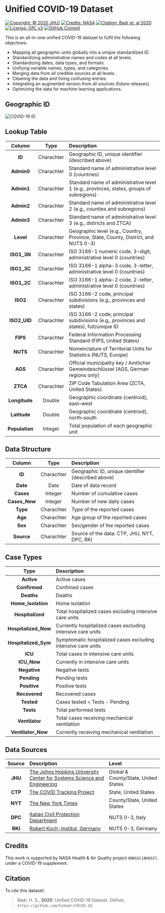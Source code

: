 # Unified COVID-19 Dataset
[![Copyright: © 2020 JHU)](https://img.shields.io/badge/Copyright-%C2%A9%202020%20JHU-blue.svg)](https://pages.jh.edu/~hbadr1)
[![Credits: NASA](https://img.shields.io/badge/Credits-NASA-blue.svg)](#Credits)
[![Citation: Badr et. al 2020](https://img.shields.io/badge/Citation-Badr%20et%20al.%202020-blue.svg)](#Citation)
[![License: GPL v3](https://img.shields.io/badge/License-GPLv3-blue.svg)](https://www.gnu.org/licenses/gpl-3.0)
[![GitHub Commit](https://img.shields.io/github/last-commit/hsbadr/COVID-19)](https://github.com/hsbadr/COVID-19/commits/master)

This is an all-in-one unified COVID-19 dataset to fulfil the following objectives:
  * Mapping all geographic units globally into a unique standardized ID.
  * Standardizing administrative names and codes at all levels.
  * Standardizing dates, data types, and formats.
  * Unifying variable names, types, and categories.
  * Merging data from all credible sources at all levels.
  * Cleaning the data and fixing confusing entries.
  * Integrating an augmented version from all sources (future releases).
  * Optimizing the data for machine learning applications.

## Geographic ID

<img src="https://pages.jh.edu/~hbadr1/files/COVID-19_ID.svg#3" title="Geographic ID for the Unified COVID-19 Dataset" alt="COVID-19 ID" style="display: block; margin: auto;" />

## Lookup Table

|     Column         |    Type    |              Description            |
|:------------------:|:----------:|:------------------------------------|
| **ID**             | Charachter | Geographic ID, unique identifier (described above) |
| **Admin0**         | Charachter | Standard name of administrative level 0 (countries) |
| **Admin1**         | Charachter | Standard name of administrative level 1 (e.g., provinces, states, groups of subregions) |
| **Admin2**         | Charachter | Standard name of administrative level 2 (e.g., counties and subregions) |
| **Admin3**         | Charachter | Standard name of administrative level 3 (e.g., districts and ZTCA) |
| **Level**          | Charachter | Geographic level (e.g., Country, Province, State, County, District, and NUTS 0-3) |
| **ISO1_3N**        | Charachter | ISO 3166-1 numeric code, 3-digit, administrative level 0 (countries) |
| **ISO1_3C**        | Charachter | ISO 3166-1 alpha-3 code, 3-letter, administrative level 0 (countries) |
| **ISO1_2C**        | Charachter | ISO 3166-1 alpha-2 code, 2-letter, administrative level 0 (countries) |
| **ISO2**           | Charachter | ISO 3166-2 code, principal subdivisions (e.g., provinces and states) |
| **ISO2_UID**       | Charachter | ISO 3166-2 code, principal subdivisions (e.g., provinces and states), full/unique ID |
| **FIPS**           | Charachter | Federal Information Processing Standard (FIPS, United States) |
| **NUTS**           | Charachter | Nomenclature of Territorial Units for Statistics (NUTS, Europe) |
| **AGS**            | Charachter | Official municipality key / Amtlicher Gemeindeschlüssel (AGS, German regions only) |
| **ZTCA**           | Charachter | ZIP Code Tabulation Area (ZCTA, United States) |
| **Longitude**      | Double     | Geographic coordinate (centroid), east–west |
| **Latitude**       | Double     | Geographic coordinate (centroid), north–south |
| **Population**     | Integer    | Total population of each geographic unit |

## Data Structure

|     Column         |    Type    |              Description            |
|:------------------:|:----------:|:------------------------------------|
| **ID**             | Charachter | Geographic ID, unique identifier (described above) |
| **Date**           | Date       | Date of data record |
| **Cases**          | Integer    | Number of cumulative cases |
| **Cases_New**      | Integer    | Number of new daily cases |
| **Type**           | Charachter | Type of the reported cases |
| **Age**            | Charachter | Age group of the reported cases |
| **Sex**            | Charachter | Sex/gender of the reported cases |
| **Source**         | Charachter | Source of the data: CTP, JHU, NYT, DPC, RKI |

## Case Types

|        Type          |    Description   |
|:--------------------:|:-----------------|
| **Active**           | Active cases |
| **Confirmed**        | Confimed cases |
| **Deaths**           | Deaths |
| **Home_Isolation**   | Home isolation |
| **Hospitalized**     | Total hospitalized cases excluding intensive care units |
| **Hospitalized_Now** | Currently hospitalized cases excluding intensive care units |
| **Hospitalized_Sym** | Symptomatic hospitalized cases excluding intensive care units |
| **ICU**              | Total cases in intensive care units |
| **ICU_Now**          | Currently in intensive care units |
| **Negative**         | Negative tests |
| **Pending**          | Pending tests |
| **Positive**         | Positive tests |
| **Recovered**        | Recovered cases |
| **Tested**           | Cases tested = Tests - Pending |
| **Tests**            | Total performed tests |
| **Ventilator**       | Total cases receiving mechanical ventilation |
| **Ventilator_Now**   | Currently receiving mechanical ventilation |

## Data Sources

| Source  |    Description   |    Level    |
|:-------:|:-----------------|:------------|
| **JHU** | [The Johns Hopkins University Center for Systems Science and Engineering](https://github.com/CSSEGISandData/COVID-19) | Global & County/State, United States |
| **CTP** | [The COVID Tracking Project](https://covidtracking.com) | State, United States |
| **NYT** | [The New York Times](https://github.com/nytimes/covid-19-data) | County/State, United States |
| **DPC** | [Italian Civil Protection Department](https://github.com/pcm-dpc/COVID-19) | NUTS 0-3, Italy |
| **RKI** | [Robert Koch-Institut, Germany](https://npgeo-corona-npgeo-de.hub.arcgis.com/datasets/dd4580c810204019a7b8eb3e0b329dd6_0) | NUTS 0-3, Germany |

## Credits

This work is supported by NASA Health & Air Quality project `80NSSC18K0327`, under a COVID-19 supplement.

## Citation

To cite this dataset:

> Badr, H. S., **2020**: Unified COVID-19 Dataset. _GitHub_, `https://github.com/hsbadr/COVID-19`.
